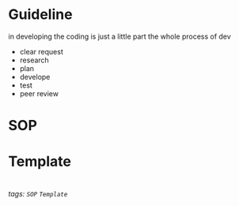 # Guideline
in developing the coding is just a little part
the whole process of dev
- clear request
- research
- plan
- develope
- test
- peer review


# SOP
# Template
#
###### tags: `SOP` `Template`